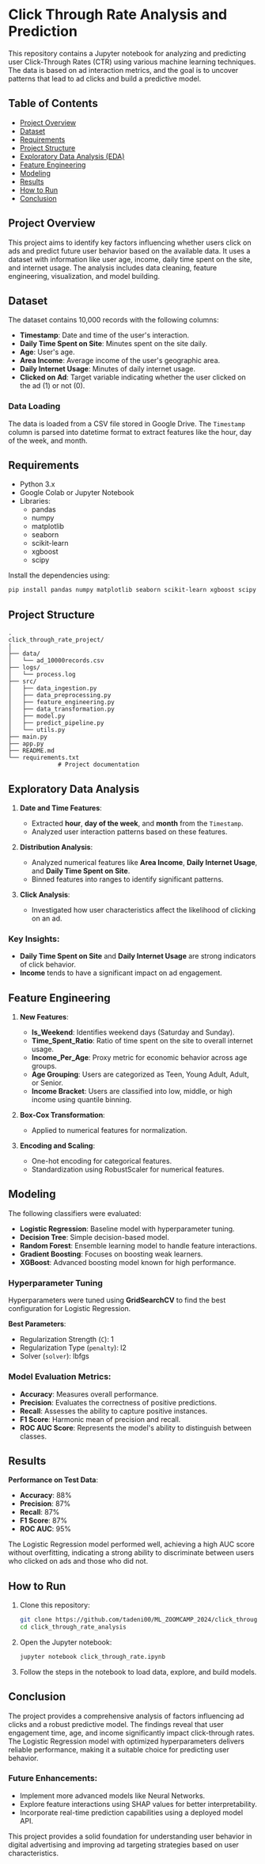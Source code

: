 # Click Through Rate Analysis and Prediction

This repository contains a Jupyter notebook for analyzing and predicting user Click-Through Rates (CTR) using various machine learning techniques. The data is based on ad interaction metrics, and the goal is to uncover patterns that lead to ad clicks and build a predictive model.

## Table of Contents
- [Project Overview](#project-overview)
- [Dataset](#dataset)
- [Requirements](#requirements)
- [Project Structure](#project-structure)
- [Exploratory Data Analysis (EDA)](#exploratory-data-analysis)
- [Feature Engineering](#feature-engineering)
- [Modeling](#modeling)
- [Results](#results)
- [How to Run](#how-to-run)
- [Conclusion](#conclusion)

## Project Overview

This project aims to identify key factors influencing whether users click on ads and predict future user behavior based on the available data. It uses a dataset with information like user age, income, daily time spent on the site, and internet usage. The analysis includes data cleaning, feature engineering, visualization, and model building.

## Dataset

The dataset contains 10,000 records with the following columns:
- **Timestamp**: Date and time of the user's interaction.
- **Daily Time Spent on Site**: Minutes spent on the site daily.
- **Age**: User's age.
- **Area Income**: Average income of the user's geographic area.
- **Daily Internet Usage**: Minutes of daily internet usage.
- **Clicked on Ad**: Target variable indicating whether the user clicked on the ad (1) or not (0).

### Data Loading
The data is loaded from a CSV file stored in Google Drive. The `Timestamp` column is parsed into datetime format to extract features like the hour, day of the week, and month.

## Requirements

- Python 3.x
- Google Colab or Jupyter Notebook
- Libraries:
  - pandas
  - numpy
  - matplotlib
  - seaborn
  - scikit-learn
  - xgboost
  - scipy
  

Install the dependencies using:

```bash
pip install pandas numpy matplotlib seaborn scikit-learn xgboost scipy
```

## Project Structure

```
.
click_through_rate_project/
│
├── data/
│   └── ad_10000records.csv
├── logs/
│   └── process.log
├── src/
│   ├── data_ingestion.py
│   ├── data_preprocessing.py
│   ├── feature_engineering.py
│   ├── data_transformation.py
│   ├── model.py
│   ├── predict_pipeline.py
│   └── utils.py
├── main.py
├── app.py
├── README.md
└── requirements.txt
              # Project documentation
```

## Exploratory Data Analysis

1. **Date and Time Features**:
   - Extracted **hour**, **day of the week**, and **month** from the `Timestamp`.
   - Analyzed user interaction patterns based on these features.

2. **Distribution Analysis**:
   - Analyzed numerical features like **Area Income**, **Daily Internet Usage**, and **Daily Time Spent on Site**.
   - Binned features into ranges to identify significant patterns.

3. **Click Analysis**:
   - Investigated how user characteristics affect the likelihood of clicking on an ad.

### Key Insights:
- **Daily Time Spent on Site** and **Daily Internet Usage** are strong indicators of click behavior.
- **Income** tends to have a significant impact on ad engagement.

## Feature Engineering

1. **New Features**:
   - **Is_Weekend**: Identifies weekend days (Saturday and Sunday).
   - **Time_Spent_Ratio**: Ratio of time spent on the site to overall internet usage.
   - **Income_Per_Age**: Proxy metric for economic behavior across age groups.
   - **Age Grouping**: Users are categorized as Teen, Young Adult, Adult, or Senior.
   - **Income Bracket**: Users are classified into low, middle, or high income using quantile binning.

2. **Box-Cox Transformation**:
   - Applied to numerical features for normalization.

3. **Encoding and Scaling**:
   - One-hot encoding for categorical features.
   - Standardization using RobustScaler for numerical features.

## Modeling

The following classifiers were evaluated:
- **Logistic Regression**: Baseline model with hyperparameter tuning.
- **Decision Tree**: Simple decision-based model.
- **Random Forest**: Ensemble learning model to handle feature interactions.
- **Gradient Boosting**: Focuses on boosting weak learners.
- **XGBoost**: Advanced boosting model known for high performance.

### Hyperparameter Tuning
Hyperparameters were tuned using **GridSearchCV** to find the best configuration for Logistic Regression.

**Best Parameters**:
- Regularization Strength (`C`): 1
- Regularization Type (`penalty`): l2
- Solver (`solver`): lbfgs

### Model Evaluation Metrics:
- **Accuracy**: Measures overall performance.
- **Precision**: Evaluates the correctness of positive predictions.
- **Recall**: Assesses the ability to capture positive instances.
- **F1 Score**: Harmonic mean of precision and recall.
- **ROC AUC Score**: Represents the model's ability to distinguish between classes.

## Results

**Performance on Test Data**:
- **Accuracy**: 88%
- **Precision**: 87%
- **Recall**: 87%
- **F1 Score**: 87%
- **ROC AUC**: 95%


The Logistic Regression model performed well, achieving a high AUC score without overfitting, indicating a strong ability to discriminate between users who clicked on ads and those who did not.

## How to Run

1. Clone this repository:
   ```bash
   git clone https://github.com/tadeni00/ML_ZOOMCAMP_2024/click_through_rate_analysis.git
   cd click_through_rate_analysis
   ```

2. Open the Jupyter notebook:
   ```bash
   jupyter notebook click_through_rate.ipynb
   ```

3. Follow the steps in the notebook to load data, explore, and build models.

## Conclusion

The project provides a comprehensive analysis of factors influencing ad clicks and a robust predictive model. The findings reveal that user engagement time, age, and income significantly impact click-through rates. The Logistic Regression model with optimized hyperparameters delivers reliable performance, making it a suitable choice for predicting user behavior.

### Future Enhancements:
- Implement more advanced models like Neural Networks.
- Explore feature interactions using SHAP values for better interpretability.
- Incorporate real-time prediction capabilities using a deployed model API.

This project provides a solid foundation for understanding user behavior in digital advertising and improving ad targeting strategies based on user characteristics.